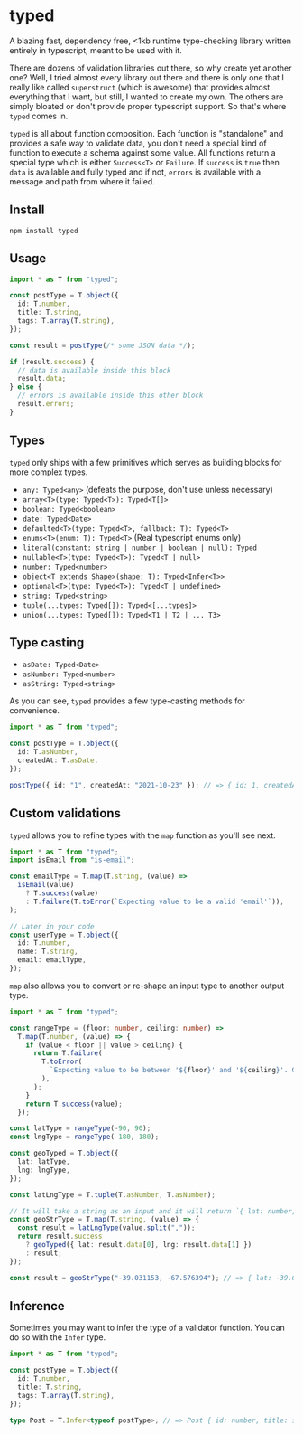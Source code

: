 # typed

A blazing fast, dependency free, <1kb runtime type-checking library written entirely in typescript, meant to be used with it.

There are dozens of validation libraries out there, so why create yet another one? Well, I tried almost every library out there and there is only one that I really like called `superstruct` (which is awesome) that provides almost everything that I want, but still, I wanted to create my own. The others are simply bloated or don't provide proper typescript support. So that's where `typed` comes in.

`typed` is all about function composition. Each function is "standalone" and provides a safe way to validate data, you don't need a special kind of function to execute a schema against some value. All functions return a special type which is either `Success<T>` or `Failure`. If `success` is `true` then `data` is available and fully typed and if not, `errors` is available with a message and path from where it failed.

## Install

```
npm install typed
```

## Usage

```typescript
import * as T from "typed";

const postType = T.object({
  id: T.number,
  title: T.string,
  tags: T.array(T.string),
});

const result = postType(/* some JSON data */);

if (result.success) {
  // data is available inside this block
  result.data;
} else {
  // errors is available inside this other block
  result.errors;
}
```

## Types

`typed` only ships with a few primitives which serves as building blocks for more complex types.

- `any: Typed<any>` (defeats the purpose, don't use unless necessary)
- `array<T>(type: Typed<T>): Typed<T[]>`
- `boolean: Typed<boolean>`
- `date: Typed<Date>`
- `defaulted<T>(type: Typed<T>, fallback: T): Typed<T>`
- `enums<T>(enum: T): Typed<T>` (Real typescript enums only)
- `literal(constant: string | number | boolean | null): Typed`
- `nullable<T>(type: Typed<T>): Typed<T | null>`
- `number: Typed<number>`
- `object<T extends Shape>(shape: T): Typed<Infer<T>>`
- `optional<T>(type: Typed<T>): Typed<T | undefined>`
- `string: Typed<string>`
- `tuple(...types: Typed[]): Typed<[...types]>`
- `union(...types: Typed[]): Typed<T1 | T2 | ... T3>`

## Type casting

- `asDate: Typed<Date>`
- `asNumber: Typed<number>`
- `asString: Typed<string>`

As you can see, `typed` provides a few type-casting methods for convenience.

```typescript
import * as T from "typed";

const postType = T.object({
  id: T.asNumber,
  createdAt: T.asDate,
});

postType({ id: "1", createdAt: "2021-10-23" }); // => { id: 1, createdAt: Date("2021-10-23T00:00:00.000Z") }
```

## Custom validations

`typed` allows you to refine types with the `map` function as you'll see next.

```typescript
import * as T from "typed";
import isEmail from "is-email";

const emailType = T.map(T.string, (value) =>
  isEmail(value)
    ? T.success(value)
    : T.failure(T.toError(`Expecting value to be a valid 'email'`)),
);

// Later in your code
const userType = T.object({
  id: T.number,
  name: T.string,
  email: emailType,
});
```

`map` also allows you to convert or re-shape an input type to another output type.

```typescript
import * as T from "typed";

const rangeType = (floor: number, ceiling: number) =>
  T.map(T.number, (value) => {
    if (value < floor || value > ceiling) {
      return T.failure(
        T.toError(
          `Expecting value to be between '${floor}' and '${ceiling}'. Got '${value}'`,
        ),
      );
    }
    return T.success(value);
  });

const latType = rangeType(-90, 90);
const lngType = rangeType(-180, 180);

const geoTyped = T.object({
  lat: latType,
  lng: lngType,
});

const latLngType = T.tuple(T.asNumber, T.asNumber);

// It will take a string as an input and it will return `{ lat: number, lng: number }` as an output.
const geoStrType = T.map(T.string, (value) => {
  const result = latLngType(value.split(","));
  return result.success
    ? geoTyped({ lat: result.data[0], lng: result.data[1] })
    : result;
});

const result = geoStrType("-39.031153, -67.576394"); // => { lat: -39.031153, lng: -67.576394 }
```

## Inference

Sometimes you may want to infer the type of a validator function. You can do so with the `Infer` type.

```typescript
import * as T from "typed";

const postType = T.object({
  id: T.number,
  title: T.string,
  tags: T.array(T.string),
});

type Post = T.Infer<typeof postType>; // => Post { id: number, title: string, tags: string[] }
```
